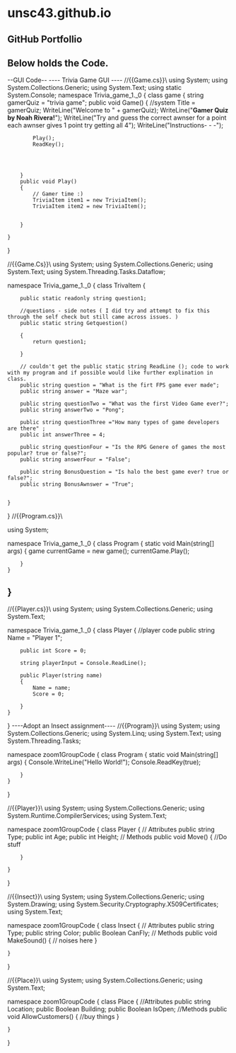 # unsc43.github.io
GitHub Portfollio 
--------------------------------
Below holds the Code.
----------------------------




--GUI Code--
---- Trivia Game GUI ----
//{{Game.cs}}\\
using System;
using System.Collections.Generic;
using System.Text;
using static System.Console;
namespace Trivia_game_1._0
{
    class game
    {
     string gamerQuiz = "trivia game";
        public void Game()
        {
            //system
            Title = gamerQuiz;
            WriteLine("Welcome to " + gamerQuiz);
            WriteLine("__________Gamer Quiz by Noah Rivera!__________");
            WriteLine("Try and guess the correct awnser for a point each awnser gives 1 point try getting all 4");
            WriteLine("Instructions- - -");

            Play();
            ReadKey();



 
        }
        public void Play()
        {
            // Gamer time :)
            TriviaItem item1 = new TriviaItem();
            TriviaItem item2 = new TriviaItem();


        }

    }
}

//{{Game.Cs}}\\
using System;
using System.Collections.Generic;
using System.Text;
using System.Threading.Tasks.Dataflow;

namespace Trivia_game_1._0
{
    class TrivaItem
    {

        public static readonly string question1;

        //questions - side notes ( I did try and attempt to fix this through the self check but still came across issues. )
        public static string Getquestion()

        {
            return question1;

        }

        // couldn't get the public static string ReadLine (); code to work with my program and if possible would like further explination in class.
        public string question = "What is the firt FPS game ever made";
        public string answer = "Maze war";

        public string questionTwo = "What was the first Video Game ever?";
        public string answerTwo = "Pong";

        public string questionThree ="How many types of game developers are there" ;
        public int answerThree = 4;

        public string questionFour = "Is the RPG Genere of games the most popular? true or false?";
        public string answerFour = "False";

        public string BonusQuestion = "Is halo the best game ever? true or false?";
        public string BonusAwnswer = "True";


    }
    
}
//{{Program.cs}}\\

using System;

namespace Trivia_game_1._0
{
    class Program
    {
        static void Main(string[] args)
        {
            game currentGame = new game();
            currentGame.Play();

        }
    }
}
------------------------------------------------
//{{Player.cs}}\\
using System;
using System.Collections.Generic;
using System.Text;

namespace Trivia_game_1._0
{
    class Player
    {
        //player code
        public string Name = "Player 1";
        
        public int Score = 0;

        string playerInput = Console.ReadLine();

        public Player(string name)
        {
            Name = name;
            Score = 0;

        }
    }
}
----Adopt an Insect assignment----
//{{Program}}\\
using System;
using System.Collections.Generic;
using System.Linq;
using System.Text;
using System.Threading.Tasks;

namespace zoom1GroupCode
{
    class Program
    {
        static void Main(string[] args)
        {
            Console.WriteLine("Hello World!");
            Console.ReadKey(true);


        }
    }



}

//{{Player}}\\
using System;
using System.Collections.Generic;
using System.Runtime.CompilerServices;
using System.Text;

namespace zoom1GroupCode
{
    class Player
    {
        // Attributes
        public string Type;
        public int Age;
        public int Height;
        // Methods
        public void Move() {
            //Do stuff

        }

    }
}

//{{Insect}}\\
using System;
using System.Collections.Generic;
using System.Drawing;
using System.Security.Cryptography.X509Certificates;
using System.Text;

namespace zoom1GroupCode
{
    class Insect
    {
        // Attributes
        public string Type;
        public string Color;
        public Boolean CanFly;
        // Methods
        public void MakeSound() { 
         // noises here
        }
        


    }
}

//{{Place}}\\
using System;
using System.Collections.Generic;
using System.Text;

namespace zoom1GroupCode
{
    class Place
    {
        //Attributes
        public string Location;
        public Boolean Building;
        public Boolean IsOpen;
        //Methods
        public void AllowCustomers()  {
            //buy things
}

    }
}
